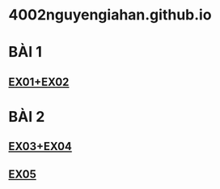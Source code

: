 # 4002nguyengiahan.github.io
# BÀI 1
## [EX01+EX02](https://4002nguyengiahan.github.io/diemdenphobien.html)
# BÀI 2
## [EX03+EX04]()
## [EX05]()
